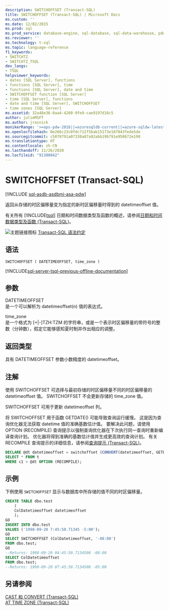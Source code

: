 ```yaml
---
description: SWITCHOFFSET (Transact-SQL)
title: SWITCHOFFSET (Transact-SQL) | Microsoft Docs
ms.custom: ''
ms.date: 12/02/2015
ms.prod: sql
ms.prod_service: database-engine, sql-database, sql-data-warehouse, pdw
ms.reviewer: ''
ms.technology: t-sql
ms.topic: language-reference
f1_keywords:
- SWITCHTZ
- SWITCHTZ_TSQL
dev_langs:
- TSQL
helpviewer_keywords:
- dates [SQL Server], functions
- functions [SQL Server], time
- functions [SQL Server], date and time
- SWITCHOFFSET function [SQL Server]
- time [SQL Server], functions
- date and time [SQL Server], SWITCHOFFSET
- time zones [SQL Server]
ms.assetid: 32a48e36-0aa4-4260-9fe9-cae9197d16c5
author: julieMSFT
ms.author: jrasnick
monikerRange: '>=aps-pdw-2016||=azuresqldb-current||=azure-sqldw-latest||>=sql-server-2016||=sqlallproducts-allversions||>=sql-server-linux-2017||=azuresqldb-mi-current'
ms.openlocfilehash: 0e266c23c0fdc712f5bab15173e187043fede5de
ms.sourcegitcommit: c5078791a07330a87a92abb19b791e950672e198
ms.translationtype: HT
ms.contentlocale: zh-CN
ms.lasthandoff: 11/26/2020
ms.locfileid: "91380842"
---
```

# <a name="switchoffset-transact-sql"></a>SWITCHOFFSET (Transact-SQL)
[!INCLUDE [sql-asdb-asdbmi-asa-pdw](../../includes/applies-to-version/sql-asdb-asdbmi-asa-pdw.md)]

  返回从存储的时区偏移量变为指定的新时区偏移量时得到的 datetimeoffset 值。  
  
 有关所有 [!INCLUDE[tsql](../../includes/tsql-md.md)] 日期和时间数据类型及函数的概述，请参阅[日期和时间数据类型及函数 (Transact-SQL)](../../t-sql/functions/date-and-time-data-types-and-functions-transact-sql.md)。  
  
 ![主题链接图标](../../database-engine/configure-windows/media/topic-link.gif "“主题链接”图标") [Transact-SQL 语法约定](../../t-sql/language-elements/transact-sql-syntax-conventions-transact-sql.md)  
  
## <a name="syntax"></a>语法  
  
```syntaxsql
SWITCHOFFSET ( DATETIMEOFFSET, time_zone )   
```  
  
[!INCLUDE[sql-server-tsql-previous-offline-documentation](../../includes/sql-server-tsql-previous-offline-documentation.md)]

## <a name="arguments"></a>参数
 DATETIMEOFFSET  
 是一个可以解析为 datetimeoffset(n) 值的表达式。  
  
 time_zone  
 是一个格式为 [+|-]TZH:TZM 的字符串，或是一个表示时区偏移量的带符号的整数（分钟数），假定它能够感知夏时制并作出相应的调整。  
  
## <a name="return-type"></a>返回类型  
 具有 DATETIMEOFFSET 参数小数精度的 datetimeoffset。  
  
## <a name="remarks"></a>注解  
 使用 SWITCHOFFSET 可选择与最初存储的时区偏移量不同的时区偏移量的 datetimeoffset 值。 SWITCHOFFSET 不会更新存储的 time_zone 值。  
  
 SWITCHOFFSET 可用于更新 datetimeoffset 列。  
  
 将 SWITCHOFFSET 用于函数 GETDATE() 可能导致查询运行缓慢。 这是因为查询优化器无法获取 datetime 值的准确基数估计值。 要解决此问题，请使用 OPTION (RECOMPILE) 查询提示以强制查询优化器在下次执行同一查询时重新编译查询计划。 优化器将得到准确的基数估计值并生成更高效的查询计划。 有关 RECOMPILE 查询提示的详细信息，请参阅[查询提示 (Transact-SQL)](../../t-sql/queries/hints-transact-sql-query.md)。  
  
```sql
DECLARE @dt datetimeoffset = switchoffset (CONVERT(datetimeoffset, GETDATE()), '-04:00');   
SELECT * FROM t    
WHERE c1 > @dt OPTION (RECOMPILE);  
```  
  
## <a name="examples"></a>示例  
 下例使用 `SWITCHOFFSET` 显示与数据库中所存储的值不同的时区偏移量。  
  
```sql  
CREATE TABLE dbo.test   
    (  
    ColDatetimeoffset datetimeoffset  
    );  
GO  
INSERT INTO dbo.test   
VALUES ('1998-09-20 7:45:50.71345 -5:00');  
GO  
SELECT SWITCHOFFSET (ColDatetimeoffset, '-08:00')   
FROM dbo.test;  
GO  
--Returns: 1998-09-20 04:45:50.7134500 -08:00  
SELECT ColDatetimeoffset  
FROM dbo.test;  
--Returns: 1998-09-20 07:45:50.7134500 -05:00  
```  
  
## <a name="see-also"></a>另请参阅  
 [CAST 和 CONVERT (Transact-SQL)](../../t-sql/functions/cast-and-convert-transact-sql.md)   
 [AT TIME ZONE (Transact-SQL)](../../t-sql/queries/at-time-zone-transact-sql.md)  
  
  



